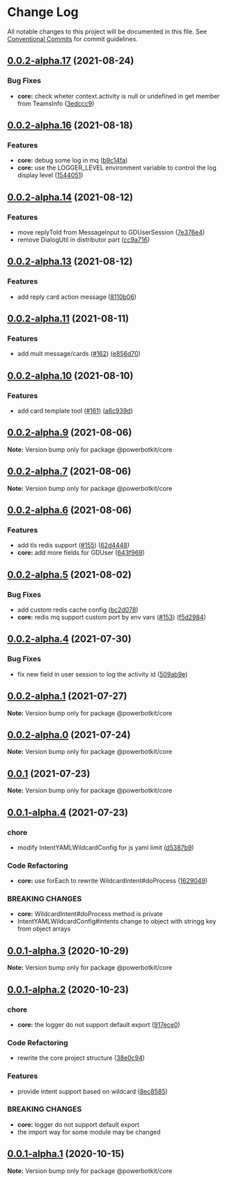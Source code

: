 # Change Log

All notable changes to this project will be documented in this file.
See [Conventional Commits](https://conventionalcommits.org) for commit guidelines.

## [0.0.2-alpha.17](https://github.com/PowerBotKit/powerbot/compare/v0.0.2-alpha.16...v0.0.2-alpha.17) (2021-08-24)


### Bug Fixes

* **core:** check wheter context.activity is null or undefined in get member from TeamsInfo ([3edccc9](https://github.com/PowerBotKit/powerbot/commit/3edccc9b9261fb3a0c4129e23aa86c4cd30820a7))





## [0.0.2-alpha.16](https://github.com/PowerBotKit/powerbot/compare/v0.0.2-alpha.15...v0.0.2-alpha.16) (2021-08-18)


### Features

* **core:** debug some log in mq ([b9c14fa](https://github.com/PowerBotKit/powerbot/commit/b9c14fa9ff6ae66fefebf82770d9bbb2af1b977a))
* **core:** use the LOGGER_LEVEL environment variable to control the log display level ([1544051](https://github.com/PowerBotKit/powerbot/commit/15440517ff93508357844dbad4d95030aa56944a))





## [0.0.2-alpha.14](https://github.com/PowerBotKit/powerbot/compare/v0.0.2-alpha.13...v0.0.2-alpha.14) (2021-08-12)


### Features

* move replyToId from MessageInput to GDUserSession ([7e376e4](https://github.com/PowerBotKit/powerbot/commit/7e376e4dbca61127670e2deb71af928b1f0b46bf))
* remove DialogUtil in distributor part ([cc9a716](https://github.com/PowerBotKit/powerbot/commit/cc9a7165f0bd5cde7e15dc0a69d8cf8a85836534))





## [0.0.2-alpha.13](https://github.com/PowerBotKit/powerbot/compare/v0.0.2-alpha.12...v0.0.2-alpha.13) (2021-08-12)


### Features

* add reply card action message ([8110b06](https://github.com/PowerBotKit/powerbot/commit/8110b061bb366153aad414aca49cfdbec12ffb87))





## [0.0.2-alpha.11](https://github.com/PowerBotKit/powerbot/compare/v0.0.2-alpha.10...v0.0.2-alpha.11) (2021-08-11)


### Features

* add mult message/cards ([#162](https://github.com/PowerBotKit/powerbot/issues/162)) ([e856d70](https://github.com/PowerBotKit/powerbot/commit/e856d70f7477677a2e788e0210391a10205b4428))





## [0.0.2-alpha.10](https://github.com/PowerBotKit/powerbot/compare/v0.0.2-alpha.9...v0.0.2-alpha.10) (2021-08-10)


### Features

* add card template tool ([#161](https://github.com/PowerBotKit/powerbot/issues/161)) ([a6c939d](https://github.com/PowerBotKit/powerbot/commit/a6c939d30c3dedc0338534a2948b697063e34ce2))





## [0.0.2-alpha.9](https://github.com/PowerBotKit/powerbot/compare/v0.0.2-alpha.8...v0.0.2-alpha.9) (2021-08-06)

**Note:** Version bump only for package @powerbotkit/core





## [0.0.2-alpha.7](https://github.com/PowerBotKit/powerbot/compare/v0.0.2-alpha.6...v0.0.2-alpha.7) (2021-08-06)

**Note:** Version bump only for package @powerbotkit/core





## [0.0.2-alpha.6](https://github.com/PowerBotKit/powerbot/compare/v0.0.2-alpha.5...v0.0.2-alpha.6) (2021-08-06)


### Features

* add tls redis support ([#155](https://github.com/PowerBotKit/powerbot/issues/155)) ([62d4448](https://github.com/PowerBotKit/powerbot/commit/62d4448d83948e99c6f3c9953a4678a74c618643))
* **core:** add more fields for GDUser ([643f969](https://github.com/PowerBotKit/powerbot/commit/643f969170ed0ed7ef154d67b5a0071545b66627))





## [0.0.2-alpha.5](https://github.com/PowerBotKit/powerbot/compare/v0.0.2-alpha.4...v0.0.2-alpha.5) (2021-08-02)


### Bug Fixes

* add custom redis cache config ([bc2d078](https://github.com/PowerBotKit/powerbot/commit/bc2d078f70dbe51bf0fc0e1524b52bf80da83ec8))
* **core:** redis mq support custom port by env vars ([#153](https://github.com/PowerBotKit/powerbot/issues/153)) ([f5d2984](https://github.com/PowerBotKit/powerbot/commit/f5d298430d5f046c7df29370170a4744fcae61d7))





## [0.0.2-alpha.4](https://github.com/PowerBotKit/powerbot/compare/v0.0.2-alpha.3...v0.0.2-alpha.4) (2021-07-30)


### Bug Fixes

* fix new field in user session to log the activity id ([509ab9e](https://github.com/PowerBotKit/powerbot/commit/509ab9e39369d3457c6b665bab7929fe0346b516))





## [0.0.2-alpha.1](https://github.com/PowerBotKit/powerbot/compare/v0.0.2-alpha.0...v0.0.2-alpha.1) (2021-07-27)

**Note:** Version bump only for package @powerbotkit/core





## [0.0.2-alpha.0](https://github.com/PowerBotKit/powerbot/compare/v0.0.1...v0.0.2-alpha.0) (2021-07-24)

**Note:** Version bump only for package @powerbotkit/core






## [0.0.1](https://github.com/PowerBotKit/powerbot/compare/v0.0.1-alpha.4...v0.0.1) (2021-07-23)

**Note:** Version bump only for package @powerbotkit/core





## [0.0.1-alpha.4](https://github.com/PowerBotKit/powerbot/compare/v0.0.1-alpha.3...v0.0.1-alpha.4) (2021-07-23)


### chore

* modify IntentYAMLWildcardConfig for js yaml limit ([d5387b9](https://github.com/PowerBotKit/powerbot/commit/d5387b94ec2222d9f03bdf9fd3d3d7f5f288b266))


### Code Refactoring

* **core:** use forEach to rewrite WildcardIntent#doProcess ([1629049](https://github.com/PowerBotKit/powerbot/commit/1629049220efd14d76856be52e5c621eef58960c))


### BREAKING CHANGES

* **core:** WildcardIntent#doProcess method is private
* IntentYAMLWildcardConfig#intents change to object with
stringg key from object arrays





## [0.0.1-alpha.3](https://github.com/PowerBotKit/powerbot/compare/v0.0.1-alpha.2...v0.0.1-alpha.3) (2020-10-29)

**Note:** Version bump only for package @powerbotkit/core





## [0.0.1-alpha.2](https://github.com/PowerBotKit/powerbot/compare/v0.0.1-alpha.1...v0.0.1-alpha.2) (2020-10-23)


### chore

* **core:** the logger do not support default export ([917ece0](https://github.com/PowerBotKit/powerbot/commit/917ece0113e76263c3da795076ef8ad6732f13e1))


### Code Refactoring

* rewrite the core project structure ([38e0c94](https://github.com/PowerBotKit/powerbot/commit/38e0c94b39cf574d83374bdc4e5aeb13df9121d4))


### Features

* provide intent support based on wildcard ([8ec8585](https://github.com/PowerBotKit/powerbot/commit/8ec858518b3225b1a4ef07e87fc40e1b9954c55f))


### BREAKING CHANGES

* **core:** logger do not support default export
* the import way for some module may be changed





## [0.0.1-alpha.1](https://github.com/PowerBotKit/powerbot/compare/v0.0.1-alpha.0...v0.0.1-alpha.1) (2020-10-15)

**Note:** Version bump only for package @powerbotkit/core
